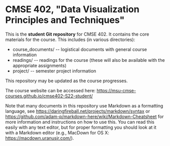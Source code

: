 # CMSE 402, "Data Visualization Principles and Techniques"

This is the **student Git repository** for CMSE 402. It contains the core materials for the course. This includes (in various directories):

* course_documents/ -- logistical documents with general course information
* readings/ -- readings for the course (these will also be available with the appropriate assignments)
* project/ -- semester project information

This repository may be updated as the course progresses.

The course website can be accessed here: https://msu-cmse-courses.github.io/cmse402-S22-student/

Note that many documents in this repository use Markdown as a formatting language, see https://daringfireball.net/projects/markdown/syntax or https://github.com/adam-p/markdown-here/wiki/Markdown-Cheatsheet for more information and instructions on how to use this. You can read this easily with any text editor, but for proper formatting you should look at it with a Markdown editor (e.g., MacDown for OS X: https://macdown.uranusjr.com/).
